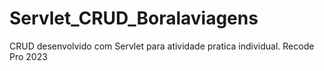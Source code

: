 # Servlet_CRUD_Boralaviagens
CRUD desenvolvido com Servlet para atividade pratica individual. Recode Pro 2023
